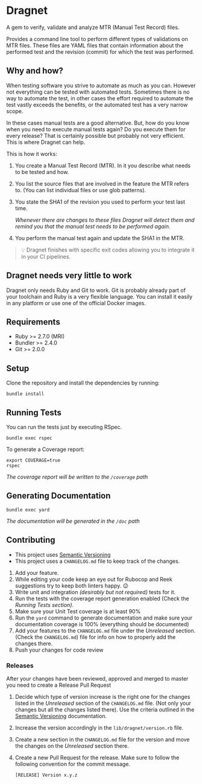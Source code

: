 # Dragnet

A gem to verify, validate and analyze MTR (Manual Test Record) files.

Provides a command line tool to perform different types of validations
on MTR files. These files are YAML files that contain information about
the performed test and the revision (commit) for which the test was
performed.

## Why and how?

When testing software you strive to automate as much as you can. However not
everything can be tested with automated tests. Sometimes there is no way to
automate the test, in other cases the effort required to automate the test
vastly exceeds the benefits, or the automated test has a very narrow scope.

In these cases manual tests are a good alternative. But, how do you know when
you need to execute manual tests again? Do you execute them for every release?
That is certainly possible but probably not very efficient. This is where
Dragnet can help.

This is how it works:

1. You create a Manual Test Record (MTR). In it you describe what needs to be
   tested and how.
2. You list the source files that are involved in the feature the MTR refers to.
   (You can list individual files or use glob patterns).
3. You state the SHA1 of the revision you used to perform your test last time.

   *Whenever there are changes to these files Dragnet will detect them and*
   *remind you that the manual test needs to be performed again.*

4. You perform the manual test again and update the SHA1 in the MTR.

> 💡 Dragnet finishes with specific exit codes allowing you to integrate it in
>    your CI pipelines.

## Dragnet needs very little to work

Dragnet only needs Ruby and Git to work. Git is probably already part of your
toolchain and Ruby is a very flexible language. You can install it easily in
any platform or use one of the official Docker images.

## Requirements

* Ruby >= 2.7.0 (MRI)
* Bundler >= 2.4.0
* Git >= 2.0.0

## Setup

Clone the repository and install the dependencies by running:

```shell
bundle install
```

## Running Tests

You can run the tests just by executing RSpec.

```shell
bundle exec rspec
```

To generate a Coverage report:

```shell
export COVERAGE=true
rspec
```

*The coverage report will be written to the `/coverage` path*

## Generating Documentation

```shell
bundle exec yard
```

*The documentation will be generated in the `/doc` path*

## Contributing

* This project uses [Semantic Versioning](https://semver.org/)
* This project uses a `CHANGELOG.md` file to keep track of the changes.

1. Add your feature.
2. While editing your code keep an eye out for Rubocop and Reek suggestions
   try to keep both linters happy. 😉
3. Write unit and integration *(desirably but not required)* tests for it.
4. Run the tests with the coverage report generation enabled (Check the *Running
   Tests section)*.
5. Make sure your Unit Test coverage is at least 90%
6. Run the `yard` command to generate documentation and make sure your
   documentation coverage is 100% (everything should be documented)
7. Add your features to the `CHANGELOG.md` file under the *Unreleased* section.
   (Check the `CHANGELOG.md`) file for info on how to properly add the changes
   there.
8. Push your changes for code review

### Releases

After your changes have been reviewed, approved and merged to master you need to
create a Release Pull Request

1. Decide which type of version increase is the right one for the changes listed
   in the *Unreleased* section of the `CHANGELOG.md` file. (Not only your
   changes but all the changes listed there). Use the criteria outlined in the
   [Semantic Versioning](https://semver.org/) documentation.
2. Increase the version accordingly in the `lib/dragnet/version.rb` file.
3. Create a new section in the `CHANGELOG.md` file for the version and move
   the changes on the *Unreleased* section there.
4. Create a new Pull Request for the release. Make sure to follow the following
   convention for the commit message.

   ```
   [RELEASE] Version x.y.z
   ```
